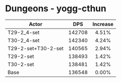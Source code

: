 # Dungeons - yogg-cthun
| Actor | DPS | Increase |
|---|:---:|:---:|
|T29-2_4-set|142708|4.51%|
|T30-2_4-set|142340|4.24%|
|T29-2-set+T30-2-set|140565|2.94%|
|T29-2-set|138493|1.42%|
|T30-2-set|138481|1.42%|
|Base|136548|0.00%|
